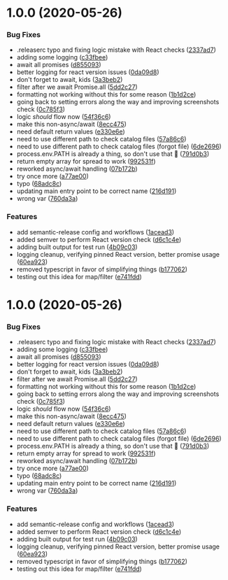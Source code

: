 # 1.0.0 (2020-05-26)


### Bug Fixes

* .releaserc typo and fixing logic mistake with React checks ([2337ad7](https://github.com/newrelic/validate-nerdpack-action/commit/2337ad7bedd292ebd841fafba69489a9a73ab57e))
* adding some logging ([c33fbee](https://github.com/newrelic/validate-nerdpack-action/commit/c33fbeefacb360052ce42afeeaebc939a785c3ec))
* await all promises ([d855093](https://github.com/newrelic/validate-nerdpack-action/commit/d855093e2a4ee342692f3a283bedc9a8b45fac20))
* better logging for react version issues ([0da09d8](https://github.com/newrelic/validate-nerdpack-action/commit/0da09d831fe90f0d1731a425e84a36554276e1c1))
* don't forget to await, kids ([3a3beb2](https://github.com/newrelic/validate-nerdpack-action/commit/3a3beb208bc146a3bb984400f8b47f22cd190d45))
* filter after we await Promise.all ([5dd2c27](https://github.com/newrelic/validate-nerdpack-action/commit/5dd2c2788b10ee985053e5d83b48be86e1a6d0f5))
* formatting not working without this for some reason ([1b1d2ce](https://github.com/newrelic/validate-nerdpack-action/commit/1b1d2cecee1221ae9ea13010a50f640d0a4c3a1c))
* going back to setting errors along the way and improving screenshots check ([0c785f3](https://github.com/newrelic/validate-nerdpack-action/commit/0c785f3cf90e627e0607142d7a3d8b098caf86bb))
* logic *should* flow now ([54f36c6](https://github.com/newrelic/validate-nerdpack-action/commit/54f36c6747ae5ee6bcdfe84ed18a71c02cd53677))
* make this non-async/await ([8ecc475](https://github.com/newrelic/validate-nerdpack-action/commit/8ecc475abdb8cf6548454b70b63379b6679e2d3b))
* need default return values ([e330e6e](https://github.com/newrelic/validate-nerdpack-action/commit/e330e6ed05c28187c2dba0ed96895c2526516bb6))
* need to use different path to check catalog files ([57a86c6](https://github.com/newrelic/validate-nerdpack-action/commit/57a86c6427ed05792f691430015a5aeafc649802))
* need to use different path to check catalog files (forgot file) ([6de2696](https://github.com/newrelic/validate-nerdpack-action/commit/6de26969f5795cb1121f2d67f6e4d7e8fc5d0843))
* process.env.PATH is already a thing, so don't use that :facepalm: ([791d0b3](https://github.com/newrelic/validate-nerdpack-action/commit/791d0b360c0893af03928e113a0bb4a1f9f584ca))
* return empty array for spread to work ([992531f](https://github.com/newrelic/validate-nerdpack-action/commit/992531f084e40a0d55ea972dbbb9640141a48ae2))
* reworked async/await handling ([07b172b](https://github.com/newrelic/validate-nerdpack-action/commit/07b172b901994678bb84f36cfac53471e0d2630d))
* try once more ([a77ae00](https://github.com/newrelic/validate-nerdpack-action/commit/a77ae001bac45fa182493991ba512be0f767e2f2))
* typo ([68adc8c](https://github.com/newrelic/validate-nerdpack-action/commit/68adc8ccdc6ff0b5dbf20a20f2bf9b21fcbb8c87))
* updating main entry point to be correct name ([216d191](https://github.com/newrelic/validate-nerdpack-action/commit/216d1916c3917a1a6998920a137e57da744dfe59))
* wrong var ([760da3a](https://github.com/newrelic/validate-nerdpack-action/commit/760da3ac68d875114b3eeb13cdd23258534574bb))


### Features

* add semantic-release config and workflows ([1acead3](https://github.com/newrelic/validate-nerdpack-action/commit/1acead304ac46a620c2fe9a5764467c18cb8f6ad))
* added semver to perform React version check ([d6c1c4e](https://github.com/newrelic/validate-nerdpack-action/commit/d6c1c4ee49067891c4f08b14c4a1286b4aa4b405))
* adding built output for test run ([4b09c03](https://github.com/newrelic/validate-nerdpack-action/commit/4b09c03ccc5b71be3aad9ff431c61afa982cb046))
* logging cleanup, verifying pinned React version, better promise usage ([60ea923](https://github.com/newrelic/validate-nerdpack-action/commit/60ea92321c131e98e272ef48a007583f9c0926af))
* removed typescript in favor of simplifying things ([b177062](https://github.com/newrelic/validate-nerdpack-action/commit/b1770623d74c11336104d64b6ba18d394a6411d2))
* testing out this idea for map/filter ([e741fdd](https://github.com/newrelic/validate-nerdpack-action/commit/e741fdde45eed340a42a7d58bb2a4c48e12b8f3b))

# 1.0.0 (2020-05-26)


### Bug Fixes

* .releaserc typo and fixing logic mistake with React checks ([2337ad7](https://github.com/newrelic/validate-nerdpack-action/commit/2337ad7bedd292ebd841fafba69489a9a73ab57e))
* adding some logging ([c33fbee](https://github.com/newrelic/validate-nerdpack-action/commit/c33fbeefacb360052ce42afeeaebc939a785c3ec))
* await all promises ([d855093](https://github.com/newrelic/validate-nerdpack-action/commit/d855093e2a4ee342692f3a283bedc9a8b45fac20))
* better logging for react version issues ([0da09d8](https://github.com/newrelic/validate-nerdpack-action/commit/0da09d831fe90f0d1731a425e84a36554276e1c1))
* don't forget to await, kids ([3a3beb2](https://github.com/newrelic/validate-nerdpack-action/commit/3a3beb208bc146a3bb984400f8b47f22cd190d45))
* filter after we await Promise.all ([5dd2c27](https://github.com/newrelic/validate-nerdpack-action/commit/5dd2c2788b10ee985053e5d83b48be86e1a6d0f5))
* formatting not working without this for some reason ([1b1d2ce](https://github.com/newrelic/validate-nerdpack-action/commit/1b1d2cecee1221ae9ea13010a50f640d0a4c3a1c))
* going back to setting errors along the way and improving screenshots check ([0c785f3](https://github.com/newrelic/validate-nerdpack-action/commit/0c785f3cf90e627e0607142d7a3d8b098caf86bb))
* logic *should* flow now ([54f36c6](https://github.com/newrelic/validate-nerdpack-action/commit/54f36c6747ae5ee6bcdfe84ed18a71c02cd53677))
* make this non-async/await ([8ecc475](https://github.com/newrelic/validate-nerdpack-action/commit/8ecc475abdb8cf6548454b70b63379b6679e2d3b))
* need default return values ([e330e6e](https://github.com/newrelic/validate-nerdpack-action/commit/e330e6ed05c28187c2dba0ed96895c2526516bb6))
* need to use different path to check catalog files ([57a86c6](https://github.com/newrelic/validate-nerdpack-action/commit/57a86c6427ed05792f691430015a5aeafc649802))
* need to use different path to check catalog files (forgot file) ([6de2696](https://github.com/newrelic/validate-nerdpack-action/commit/6de26969f5795cb1121f2d67f6e4d7e8fc5d0843))
* process.env.PATH is already a thing, so don't use that :facepalm: ([791d0b3](https://github.com/newrelic/validate-nerdpack-action/commit/791d0b360c0893af03928e113a0bb4a1f9f584ca))
* return empty array for spread to work ([992531f](https://github.com/newrelic/validate-nerdpack-action/commit/992531f084e40a0d55ea972dbbb9640141a48ae2))
* reworked async/await handling ([07b172b](https://github.com/newrelic/validate-nerdpack-action/commit/07b172b901994678bb84f36cfac53471e0d2630d))
* try once more ([a77ae00](https://github.com/newrelic/validate-nerdpack-action/commit/a77ae001bac45fa182493991ba512be0f767e2f2))
* typo ([68adc8c](https://github.com/newrelic/validate-nerdpack-action/commit/68adc8ccdc6ff0b5dbf20a20f2bf9b21fcbb8c87))
* updating main entry point to be correct name ([216d191](https://github.com/newrelic/validate-nerdpack-action/commit/216d1916c3917a1a6998920a137e57da744dfe59))
* wrong var ([760da3a](https://github.com/newrelic/validate-nerdpack-action/commit/760da3ac68d875114b3eeb13cdd23258534574bb))


### Features

* add semantic-release config and workflows ([1acead3](https://github.com/newrelic/validate-nerdpack-action/commit/1acead304ac46a620c2fe9a5764467c18cb8f6ad))
* added semver to perform React version check ([d6c1c4e](https://github.com/newrelic/validate-nerdpack-action/commit/d6c1c4ee49067891c4f08b14c4a1286b4aa4b405))
* adding built output for test run ([4b09c03](https://github.com/newrelic/validate-nerdpack-action/commit/4b09c03ccc5b71be3aad9ff431c61afa982cb046))
* logging cleanup, verifying pinned React version, better promise usage ([60ea923](https://github.com/newrelic/validate-nerdpack-action/commit/60ea92321c131e98e272ef48a007583f9c0926af))
* removed typescript in favor of simplifying things ([b177062](https://github.com/newrelic/validate-nerdpack-action/commit/b1770623d74c11336104d64b6ba18d394a6411d2))
* testing out this idea for map/filter ([e741fdd](https://github.com/newrelic/validate-nerdpack-action/commit/e741fdde45eed340a42a7d58bb2a4c48e12b8f3b))

